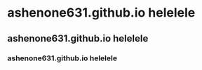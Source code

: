 # ashenone631.github.io helelele
## ashenone631.github.io helelele
### ashenone631.github.io helelele
